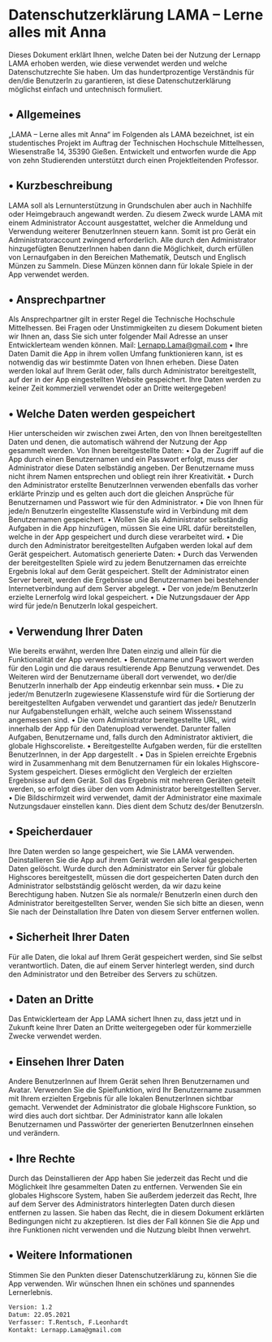 # Datenschutzerklärung LAMA – Lerne alles mit Anna
Dieses Dokument erklärt Ihnen, welche Daten bei der Nutzung der Lernapp LAMA erhoben werden, wie diese verwendet werden und welche Datenschutzrechte Sie haben.
Um das hundertprozentige Verständnis für den/die BenutzerIn zu garantieren, ist diese Datenschutzerklärung möglichst einfach und untechnisch formuliert.

## •	Allgemeines
„LAMA – Lerne alles mit Anna“ im Folgenden als LAMA bezeichnet, ist ein studentisches Projekt im Auftrag der Technischen Hochschule Mittelhessen, Wiesenstraße 14, 35390 Gießen. Entwickelt und entworfen wurde die App von zehn Studierenden unterstützt durch einen Projektleitenden Professor.
## •	Kurzbeschreibung
LAMA soll als Lernunterstützung in Grundschulen aber auch in Nachhilfe oder Heimgebrauch angewandt werden. Zu diesem Zweck wurde LAMA mit einem Administrator Account ausgestattet, welcher die Anmeldung und Verwendung weiterer BenutzerInnen steuern kann. Somit ist pro Gerät ein Administratoraccount zwingend erforderlich. Alle durch den Administrator hinzugefügten BenutzerInnen haben dann die Möglichkeit, durch erfüllen von Lernaufgaben in den Bereichen Mathematik, Deutsch und Englisch Münzen zu Sammeln. Diese Münzen können dann für lokale Spiele in der App verwendet werden.
## •	Ansprechpartner
Als Ansprechpartner gilt in erster Regel die Technische Hochschule Mittelhessen. Bei Fragen oder Unstimmigkeiten zu diesem Dokument bieten wir Ihnen an, dass Sie sich unter folgender Mail Adresse an unser Entwicklerteam wenden können.
Mail: Lernapp.Lama@gmail.com
•	Ihre Daten
Damit die App in ihrem vollen Umfang funktionieren kann, ist es notwendig das wir bestimmte Daten von Ihnen erheben. Diese Daten werden lokal auf Ihrem Gerät oder, falls durch Administrator bereitgestellt, auf der in der App eingestellten Website gespeichert.
Ihre Daten werden zu keiner Zeit kommerziell verwendet oder an Dritte weitergegeben!
## •	Welche Daten werden gespeichert
Hier unterscheiden wir zwischen zwei Arten, den von Ihnen bereitgestellten Daten und denen, die automatisch während der Nutzung der App gesammelt werden.
Von Ihnen bereitgestellte Daten:
•	Da der Zugriff auf die App durch einen Benutzernamen und ein Passwort erfolgt, muss der Administrator diese Daten selbständig angeben. Der Benutzername muss nicht ihrem Namen entsprechen und obliegt rein ihrer Kreativität.
•	Durch den Administrator erstellte BenutzerInnen verwenden ebenfalls das vorher erklärte Prinzip und es gelten auch dort die gleichen Ansprüche für Benutzernamen und Passwort wie für den Administrator.
•	Die von Ihnen für jede/n BenutzerIn eingestellte Klassenstufe wird in Verbindung mit dem Benutzernamen gespeichert.
•	Wollen Sie als Administrator selbständig Aufgaben in die App hinzufügen, müssen Sie eine URL dafür bereitstellen, welche in der App gespeichert und durch diese verarbeitet wird.
•	Die durch den Administrator bereitgestellten Aufgaben werden lokal auf dem Gerät gespeichert.
Automatisch generierte Daten:
•	Durch das Verwenden der bereitgestellten Spiele wird zu jedem Benutzernamen das erreichte Ergebnis lokal auf dem Gerät gespeichert. Stellt der Administrator einen Server bereit, werden die Ergebnisse und Benutzernamen bei bestehender Internetverbindung auf dem Server abgelegt.
•	Der von jede/m BenutzerIn erzielte Lernerfolg wird lokal gespeichert.
•	Die Nutzungsdauer der App wird für jede/n BenutzerIn lokal gespeichert.

## •	Verwendung Ihrer Daten
Wie bereits erwähnt, werden Ihre Daten einzig und allein für die Funktionalität der App verwendet. 
•	Benutzername und Passwort werden für den Login und die daraus resultierende App Benutzung verwendet. Des Weiteren wird der Benutzername überall dort verwendet, wo der/die BenutzerIn innerhalb der App eindeutig erkennbar sein muss.
•	Die zu jeder/m BenutzerIn zugewiesene Klassenstufe wird für die Sortierung der bereitgestellten Aufgaben verwendet und garantiert das jede/r BenutzerIn nur Aufgabenstellungen erhält, welche auch seinem Wissensstand angemessen sind.
•	Die vom Administrator bereitgestellte URL, wird innerhalb der App für den Datenupload verwendet. Darunter fallen Aufgaben, Benutzername und, falls durch den Administrator aktiviert, die globale Highscoreliste.
•	Bereitgestellte Aufgaben werden, für die erstellten BenutzerInnen, in der App dargestellt .
•	Das in Spielen erreichte Ergebnis wird in Zusammenhang mit dem Benutzernamen für ein lokales Highscore-System gespeichert. Dieses ermöglicht den Vergleich der erzielten Ergebnisse auf dem Gerät. Soll das Ergebnis mit mehreren Geräten geteilt werden, so erfolgt dies über den vom Administrator bereitgestellten Server.
•	Die Bildschirmzeit wird verwendet, damit der Administrator eine maximale Nutzungsdauer einstellen kann. Dies dient dem Schutz des/der BenutzersIn.

## •	Speicherdauer
Ihre Daten werden so lange gespeichert, wie Sie LAMA verwenden. Deinstallieren Sie die App auf ihrem Gerät werden alle lokal gespeicherten Daten gelöscht.
Wurde durch den Administrator ein Server für globale Highscores bereitgestellt, müssen die dort gespeicherten Daten durch den Administrator selbstständig gelöscht werden, da wir dazu keine Berechtigung haben. Nutzen Sie als normale/r BenutzerIn einen durch den Administrator bereitgestellten Server, wenden Sie sich bitte an diesen, wenn Sie nach der Deinstallation Ihre Daten von diesem Server entfernen wollen.
## •	Sicherheit Ihrer Daten
Für alle Daten, die lokal auf Ihrem Gerät gespeichert werden, sind Sie selbst verantwortlich.
Daten, die auf einem Server hinterlegt werden, sind durch den Administrator und den Betreiber des Servers zu schützen.
## •	Daten an Dritte
Das Entwicklerteam der App LAMA sichert Ihnen zu, dass jetzt und in Zukunft keine Ihrer Daten an Dritte weitergegeben oder für kommerzielle Zwecke verwendet werden.
## •	Einsehen Ihrer Daten
Andere BenutzerInnen auf Ihrem Gerät sehen Ihren Benutzernamen und Avatar. Verwenden Sie die Spielfunktion, wird Ihr Benutzername zusammen mit Ihrem erzielten Ergebnis für alle lokalen BenutzerInnen sichtbar gemacht. Verwendet der Administrator die globale Highscore Funktion, so wird dies auch dort sichtbar.
Der Administrator kann alle lokalen Benutzernamen und Passwörter der generierten BenutzerInnen einsehen und verändern.
## •	Ihre Rechte
Durch das Deinstallieren der App haben Sie jederzeit das Recht und die Möglichkeit Ihre gesammelten Daten zu entfernen. Verwenden Sie ein globales Highscore System, haben Sie außerdem jederzeit das Recht, Ihre auf dem Server des Administrators hinterlegten Daten durch diesen entfernen zu lassen.
Sie haben das Recht, die in diesem Dokument erklärten Bedingungen nicht zu akzeptieren. Ist dies der Fall können Sie die App und ihre Funktionen nicht verwenden und die Nutzung bleibt Ihnen verwehrt.
## •	Weitere Informationen
Stimmen Sie den Punkten dieser Datenschutzerklärung zu, können Sie die App verwenden. Wir wünschen Ihnen ein schönes und spannendes Lernerlebnis.
```sh
Version: 1.2
Datum: 22.05.2021
Verfasser: T.Rentsch, F.Leonhardt
Kontakt: Lernapp.Lama@gmail.com
```